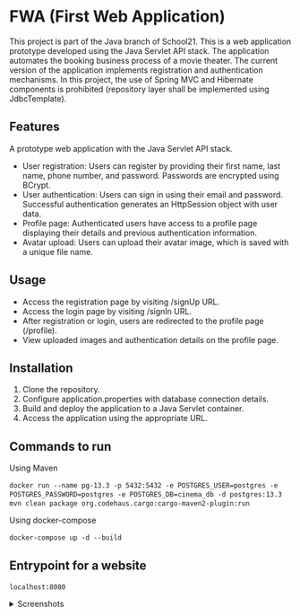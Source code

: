 # FWA (First Web Application)
This project is part of the Java branch of School21.
This is a web application prototype developed using the Java Servlet API stack.
The application automates the booking business process of a movie theater.
The current version of the application implements registration and authentication mechanisms.
In this project, the use of Spring MVC and Hibernate components is prohibited (repository layer shall be implemented using JdbcTemplate).

## Features
A prototype web application with the Java Servlet API stack.

- User registration: Users can register by providing their first name, last name, phone number, and password. Passwords are encrypted using BCrypt.
- User authentication: Users can sign in using their email and password. Successful authentication generates an HttpSession object with user data.
- Profile page: Authenticated users have access to a profile page displaying their details and previous authentication information.
- Avatar upload: Users can upload their avatar image, which is saved with a unique file name.

## Usage

- Access the registration page by visiting /signUp URL.
- Access the login page by visiting /signIn URL.
- After registration or login, users are redirected to the profile page (/profile).
- View uploaded images and authentication details on the profile page.

## Installation

1. Clone the repository.
2. Configure application.properties with database connection details.
3. Build and deploy the application to a Java Servlet container.
4. Access the application using the appropriate URL.

## Commands to run

Using Maven
```
docker run --name pg-13.3 -p 5432:5432 -e POSTGRES_USER=postgres -e POSTGRES_PASSWORD=postgres -e POSTGRES_DB=cinema_db -d postgres:13.3
mvn clean package org.codehaus.cargo:cargo-maven2-plugin:run
```

Using docker-compose
```
docker-compose up -d --build
```

## Entrypoint for a website
```
localhost:8080
```

<details>
<summary>Screenshots</summary>
<details>
<summary>SignUp</summary>
<img src="./screenshots/signUp.png">
</details>
<details>
<summary>SignIn</summary>
<img src="./screenshots/signIn.png">
</details>
<details>
<summary>Default Profile</summary>
<img src="./screenshots/default_profile_page.png">
</details>
<details>
<summary>Profile with avatar</summary>
<img src="./screenshots/profile_page_with_avatar.png">
</details>
</details>
